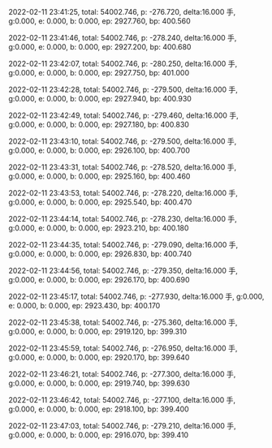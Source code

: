 2022-02-11 23:41:25, total: 54002.746, p: -276.720, delta:16.000 手, g:0.000, e: 0.000, b: 0.000, ep: 2927.760, bp: 400.560

2022-02-11 23:41:46, total: 54002.746, p: -278.240, delta:16.000 手, g:0.000, e: 0.000, b: 0.000, ep: 2927.200, bp: 400.680

2022-02-11 23:42:07, total: 54002.746, p: -280.250, delta:16.000 手, g:0.000, e: 0.000, b: 0.000, ep: 2927.750, bp: 401.000

2022-02-11 23:42:28, total: 54002.746, p: -279.500, delta:16.000 手, g:0.000, e: 0.000, b: 0.000, ep: 2927.940, bp: 400.930

2022-02-11 23:42:49, total: 54002.746, p: -279.460, delta:16.000 手, g:0.000, e: 0.000, b: 0.000, ep: 2927.180, bp: 400.830

2022-02-11 23:43:10, total: 54002.746, p: -279.500, delta:16.000 手, g:0.000, e: 0.000, b: 0.000, ep: 2926.100, bp: 400.700

2022-02-11 23:43:31, total: 54002.746, p: -278.520, delta:16.000 手, g:0.000, e: 0.000, b: 0.000, ep: 2925.160, bp: 400.460

2022-02-11 23:43:53, total: 54002.746, p: -278.220, delta:16.000 手, g:0.000, e: 0.000, b: 0.000, ep: 2925.540, bp: 400.470

2022-02-11 23:44:14, total: 54002.746, p: -278.230, delta:16.000 手, g:0.000, e: 0.000, b: 0.000, ep: 2923.210, bp: 400.180

2022-02-11 23:44:35, total: 54002.746, p: -279.090, delta:16.000 手, g:0.000, e: 0.000, b: 0.000, ep: 2926.830, bp: 400.740

2022-02-11 23:44:56, total: 54002.746, p: -279.350, delta:16.000 手, g:0.000, e: 0.000, b: 0.000, ep: 2926.170, bp: 400.690

2022-02-11 23:45:17, total: 54002.746, p: -277.930, delta:16.000 手, g:0.000, e: 0.000, b: 0.000, ep: 2923.430, bp: 400.170

2022-02-11 23:45:38, total: 54002.746, p: -275.360, delta:16.000 手, g:0.000, e: 0.000, b: 0.000, ep: 2919.120, bp: 399.310

2022-02-11 23:45:59, total: 54002.746, p: -276.950, delta:16.000 手, g:0.000, e: 0.000, b: 0.000, ep: 2920.170, bp: 399.640

2022-02-11 23:46:21, total: 54002.746, p: -277.300, delta:16.000 手, g:0.000, e: 0.000, b: 0.000, ep: 2919.740, bp: 399.630

2022-02-11 23:46:42, total: 54002.746, p: -277.100, delta:16.000 手, g:0.000, e: 0.000, b: 0.000, ep: 2918.100, bp: 399.400

2022-02-11 23:47:03, total: 54002.746, p: -279.210, delta:16.000 手, g:0.000, e: 0.000, b: 0.000, ep: 2916.070, bp: 399.410